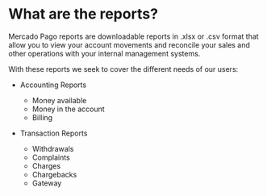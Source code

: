# What are the reports?

Mercado Pago reports are downloadable reports in .xlsx or .csv format that allow you to view your account movements and reconcile your sales and other operations with your internal management systems.

With these reports we seek to cover the different needs of our users: 

* Accounting Reports
    + Money available
    + Money in the account
    + Billing

* Transaction Reports
    + Withdrawals
    + Complaints
    + Charges
    + Chargebacks
    + Gateway

